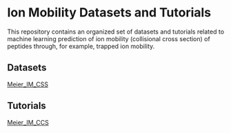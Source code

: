 # Ion Mobility Datasets and Tutorials

This repository contains an organized set of datasets and tutorials related to machine learning
prediction of ion mobility (collisional cross section) of peptides through, for example, trapped ion mobility.

## Datasets
[Meier_IM_CSS](https://github.com/ProteomicsML/IonMobility/tree/main/datasets/Meier_IM_CCS)

## Tutorials
[Meier_IM_CCS](https://github.com/RobbinBouwmeester/CCS_tutorial)
